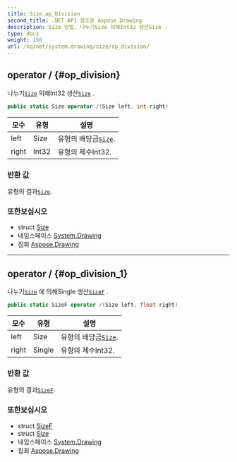 ```yaml
---
title: Size.op_Division
second_title: .NET API 참조용 Aspose.Drawing
description: Size 방법. 나누기Size 의해Int32 생산Size .
type: docs
weight: 150
url: /ko/net/system.drawing/size/op_division/
---
```

## operator / {#op_division}

나누기[`Size`](../) 의해Int32 생산[`Size`](../) .

```csharp
public static Size operator /(Size left, int right)
```

| 모수 | 유형 | 설명 |
| --- | --- | --- |
| left | Size | 유형의 배당금[`Size`](../). |
| right | Int32 | 유형의 제수Int32. |

### 반환 값

유형의 결과[`Size`](../).

### 또한보십시오

* struct [Size](../)
* 네임스페이스 [System.Drawing](../../size/)
* 집회 [Aspose.Drawing](../../../)

---

## operator / {#op_division_1}

나누기[`Size`](../) 에 의해Single 생산[`SizeF`](../../sizef/) .

```csharp
public static SizeF operator /(Size left, float right)
```

| 모수 | 유형 | 설명 |
| --- | --- | --- |
| left | Size | 유형의 배당금[`Size`](../). |
| right | Single | 유형의 제수Int32. |

### 반환 값

유형의 결과[`SizeF`](../../sizef/).

### 또한보십시오

* struct [SizeF](../../sizef/)
* struct [Size](../)
* 네임스페이스 [System.Drawing](../../size/)
* 집회 [Aspose.Drawing](../../../)


